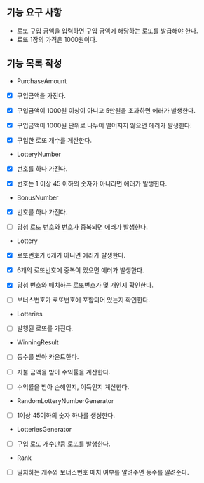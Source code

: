 ## 기능 요구 사항
- 로또 구입 금액을 입력하면 구입 금액에 해당하는 로또를 발급해야 한다.
- 로또 1장의 가격은 1000원이다.

## 기능 목록 작성
- PurchaseAmount
- [x] 구입금액을 가진다.
- [x] 구입금액이 1000원 이상이 아니고 5만원을 초과하면 에러가 발생한다.
- [x] 구입금액이 1000원 단위로 나누어 떨어지지 않으면 에러가 발생한다.
- [x] 구입한 로또 개수를 계산한다.


- LotteryNumber
- [x] 번호를 하나 가진다.
- [x] 번호는 1 이상 45 이하의 숫자가 아니라면 에러가 발생한다.   


- BonusNumber
- [x] 번호를 하나 가진다.
- [ ] 당첨 로또 번호와 번호가 중복되면 에러가 발생한다.


- Lottery
- [x] 로또번호가 6개가 아니면 에러가 발생한다.
- [x] 6개의 로또번호에 중복이 있으면 에러가 발생한다.
- [x] 당첨 번호와 매치하는 로또번호가 몇 개인지 확인한다.
- [ ] 보너스번호가 로또번호에 포함되어 있는지 확인한다.


- Lotteries
- [ ] 발행된 로또를 가진다.


- WinningResult
- [ ] 등수를 받아 카운트한다.
- [ ] 지불 금액을 받아 수익률을 계산한다.
- [ ] 수익률을 받아 손해인지, 이득인지 계산한다.


- RandomLotteryNumberGenerator
- [ ] 1이상 45이하의 숫자 하나를 생성한다.


- LotteriesGenerator
- [ ] 구입 로또 개수만큼 로또를 발행한다.


- Rank
- [ ] 일치하는 개수와 보너스번호 매치 여부를 알려주면 등수를 알려준다.
